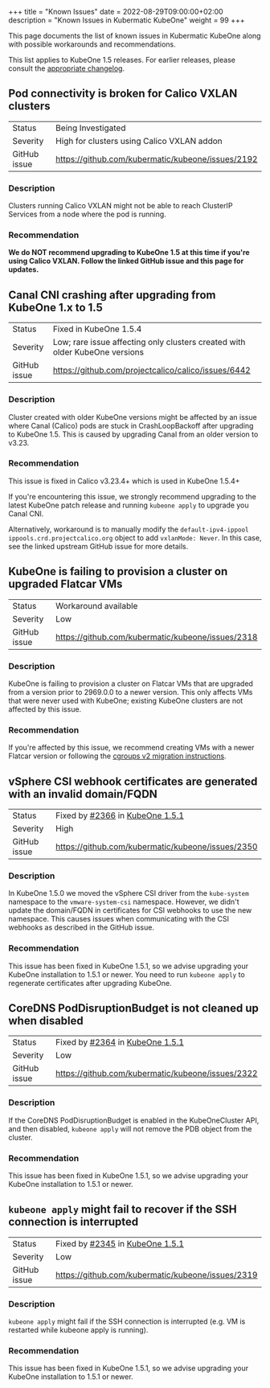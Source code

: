 +++
title = "Known Issues"
date = 2022-08-29T09:00:00+02:00
description = "Known Issues in Kubermatic KubeOne"
weight = 99
+++

This page documents the list of known issues in Kubermatic KubeOne along with
possible workarounds and recommendations.

This list applies to KubeOne 1.5 releases. For earlier releases, please
consult the [appropriate changelog][changelogs].

[changelogs]: https://github.com/kubermatic/kubeone/tree/mai/CHANGELOG

## Pod connectivity is broken for Calico VXLAN clusters

|              |                                                   |
|--------------|---------------------------------------------------|
| Status       | Being Investigated                                |
| Severity     | High for clusters using Calico VXLAN addon        |
| GitHub issue | https://github.com/kubermatic/kubeone/issues/2192 |

### Description

Clusters running Calico VXLAN might not be able to reach ClusterIP Services
from a node where the pod is running.

### Recommendation

**We do NOT recommend upgrading to KubeOne 1.5 at this time if you're using
Calico VXLAN. Follow the linked GitHub issue and this page for updates.**

## Canal CNI crashing after upgrading from KubeOne 1.x to 1.5

|              |                                                                             |
|--------------|-----------------------------------------------------------------------------|
| Status       | Fixed in KubeOne 1.5.4                                                      |
| Severity     | Low; rare issue affecting only clusters created with older KubeOne versions |
| GitHub issue | https://github.com/projectcalico/calico/issues/6442                         |

### Description

Cluster created with older KubeOne versions might be affected by an issue
where Canal (Calico) pods are stuck in CrashLoopBackoff after upgrading to
KubeOne 1.5. This is caused by upgrading Canal from an older version to v3.23.

### Recommendation

This issue is fixed in Calico v3.23.4+ which is used in KubeOne 1.5.4+

If you're encountering this issue, we strongly recommend upgrading to the latest
KubeOne patch release and running `kubeone apply` to upgrade you Canal CNI.

Alternatively, workaround is to manually modify the `default-ipv4-ippool`
`ippools.crd.projectcalico.org` object to add `vxlanMode: Never`. In this case,
see the linked upstream GitHub issue for more details.

## KubeOne is failing to provision a cluster on upgraded Flatcar VMs

|              |                                                   |
|--------------|---------------------------------------------------|
| Status       | Workaround available                              |
| Severity     | Low                                               |
| GitHub issue | https://github.com/kubermatic/kubeone/issues/2318 |

### Description

KubeOne is failing to provision a cluster on Flatcar VMs that are upgraded from
a version prior to 2969.0.0 to a newer version. This only affects VMs that were
never used with KubeOne; existing KubeOne clusters are not affected by this
issue.

### Recommendation

If you're affected by this issue, we recommend creating VMs with a newer Flatcar
version or following the [cgroups v2 migration instructions][flatcar-cgroups].

[flatcar-cgroups]: https://www.flatcar.org/docs/latest/container-runtimes/switching-to-unified-cgroups#migrating-old-nodes-to-unified-cgroups

## vSphere CSI webhook certificates are generated with an invalid domain/FQDN

|              |                                                   |
|--------------|---------------------------------------------------|
| Status       | Fixed by [#2366](https://github.com/kubermatic/kubeone/pull/2366) in [KubeOne 1.5.1](https://github.com/kubermatic/kubeone/releases/tag/v1.5.1) |
| Severity     | High                                              |
| GitHub issue | https://github.com/kubermatic/kubeone/issues/2350 |

### Description

In KubeOne 1.5.0 we moved the vSphere CSI driver from the `kube-system`
namespace to the `vmware-system-csi` namespace. However, we didn't update the
domain/FQDN in certificates for CSI webhooks to use the new namespace. This
causes issues when communicating with the CSI webhooks as described in the
GitHub issue.

### Recommendation

This issue has been fixed in KubeOne 1.5.1, so we advise upgrading your KubeOne
installation to 1.5.1 or newer. You need to run `kubeone apply` to regenerate
certificates after upgrading KubeOne.

## CoreDNS PodDisruptionBudget is not cleaned up when disabled

|              |                                                     |
|--------------|-----------------------------------------------------|
| Status       | Fixed by [#2364](https://github.com/kubermatic/kubeone/pull/2364) in [KubeOne 1.5.1](https://github.com/kubermatic/kubeone/releases/tag/v1.5.1) |
| Severity     | Low                                                 |
| GitHub issue | https://github.com/kubermatic/kubeone/issues/2322   |

### Description

If the CoreDNS PodDisruptionBudget is enabled in the KubeOneCluster API,
and then disabled, `kubeone apply` will not remove the PDB object from the
cluster.

### Recommendation

This issue has been fixed in KubeOne 1.5.1, so we advise upgrading your KubeOne
installation to 1.5.1 or newer.

## `kubeone apply` might fail to recover if the SSH connection is interrupted

|              |                                                     |
|--------------|-----------------------------------------------------|
| Status       | Fixed by [#2345](https://github.com/kubermatic/kubeone/pull/2345) in [KubeOne 1.5.1](https://github.com/kubermatic/kubeone/releases/tag/v1.5.1) |
| Severity     | Low                                                 |
| GitHub issue | https://github.com/kubermatic/kubeone/issues/2319   |

### Description

`kubeone apply` might fail if the SSH connection is interrupted (e.g. VM is
restarted while kubeone apply is running).

### Recommendation

This issue has been fixed in KubeOne 1.5.1, so we advise upgrading your KubeOne
installation to 1.5.1 or newer.
